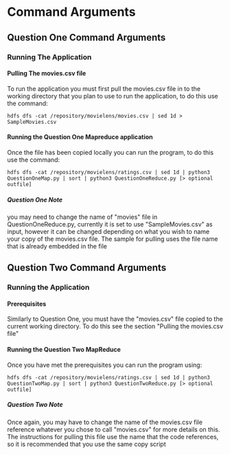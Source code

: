 # Command Arguments

## Question One Command Arguments

### Running The Application

#### Pulling The movies.csv file

To run the application you must first pull the movies.csv file in to the working directory that you plan to use to run the application, to do this use the command:

`hdfs dfs -cat /repository/movielens/movies.csv | sed 1d > SampleMovies.csv`

#### Running the Question One Mapreduce application

Once the file has been copied locally you can run the program, to do this use the command:

`hdfs dfs -cat /repository/movielens/ratings.csv | sed 1d | python3 QuestionOneMap.py | sort | python3 QuestionOneReduce.py [> optional outfile]`

##### Question One Note

you may need to change the name of "movies" file in QuestionOneReduce.py, currently it is set to use "SampleMovies.csv" as input, however it can be changed depending on what you wish to name your copy of the movies.csv file. The sample for pulling uses the file name that is already embedded in the file

## Question Two Command Arguments

### Running the Application

#### Prerequisites

Similarly to Question One, you must have the "movies.csv" file copied to the current working directory. To do this see the section "Pulling the movies.csv file"

#### Running the Question Two MapReduce

Once you have met the prerequisites you can run the program using:

`hdfs dfs -cat /repository/movielens/ratings.csv | sed 1d | python3 QuestionTwoMap.py | sort | python3 QuestionTwoReduce.py [> optional outfile]`

##### Question Two Note

Once again, you may have to change the name of the movies.csv file reference whatever you chose to call "movies.csv" for more details on this. The instructions for pulling this file use the name that the code references, so it is recommended that you use the same copy script
